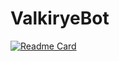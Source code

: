 # ValkiryeBot

[![Readme Card](https://github-readme-stats.vercel.app/api/pin/?username=lowg0d)](https://github.com/lowg0d/ValkiryeBot)

